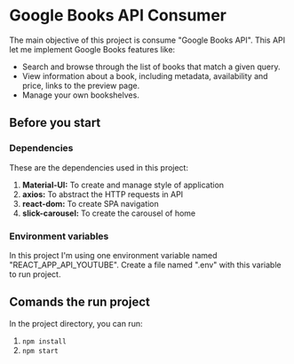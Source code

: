 # Google Books API Consumer

The main objective of this project is consume "Google Books API". This API let me implement Google Books features like: 

- Search and browse through the list of books that match a given query.
- View information about a book, including metadata, availability and price, links to the preview page.
- Manage your own bookshelves.

## Before you start

### Dependencies

These are the dependencies used in this project:

1. **Material-UI:** To create and manage style of application
2. **axios:** To abstract the HTTP requests in API
3. **react-dom:** To create SPA navigation
4. **slick-carousel:** To create the carousel of home

### Environment variables

In this project I'm using one environment variable named "REACT_APP_API_YOUTUBE". Create a file named ".env" with this variable to run project.

## Comands the run project

In the project directory, you can run:

1. `npm install`
2. `npm start`
